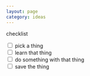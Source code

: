 ```yaml
---
layout: page
category: ideas
---
```


checklist  

<input type="checkbox"> pick a thing<br>
<input type="checkbox"> learn that thing<br>
<input type="checkbox"> do something with that thing<br>
<input type="checkbox"> save the thing<br>
